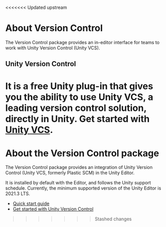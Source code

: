 <<<<<<< Updated upstream
# About Version Control

The Version Control package provides an in-editor interface for teams to work with Unity Version Control (Unity VCS).

## Unity Version Control

It is a free Unity plug-in that gives you the ability to use Unity VCS, a leading version control solution, directly in Unity. Get started with [Unity VCS](QuickStartGuide.md).
=======
# About the Version Control package

The Version Control package provides an integration of Unity Version Control (Unity VCS, formerly Plastic SCM) in the Unity Editor.

It is installed by default with the Editor, and follows the Unity support schedule. Currently, the minimum supported version of the Unity Editor is 2021.3 LTS.

* [Quick start guide](QuickStartGuide.md)
* [Get started with Unity Version Control](GetStarted.md)
>>>>>>> Stashed changes
